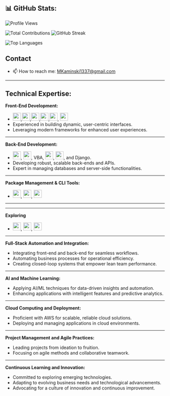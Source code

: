 📊 GitHub Stats:
---
![Profile Views](https://komarev.com/ghpvc/?username=MAKaminski&color=blueviolet)

![Total Contributions](https://github-readme-stats.vercel.app/api?username=MAKaminski&show_icons=true&theme=dark&count_private=true&include_all_commits=true) ![GitHub Streak](https://github-readme-streak-stats.herokuapp.com/?user=MAKaminski&theme=dark)

![Top Languages](https://github-readme-stats.vercel.app/api/top-langs/?username=MAKaminski&layout=compact&theme=dark)

Contact
---
- 📫 How to reach me: [MKaminski1337@gmail.com](mailto:MKaminski1337@gmail.com)

---
**Technical Expertise:**
---

**Front-End Development:**
- <img src="https://github.com/MAKaminski/MAKaminski/assets/19610881/f8de5306-f301-46e6-87b2-f33e87f78760" width="25" height="25">,<img src="https://github.com/MAKaminski/MAKaminski/assets/19610881/bc9ff81c-f5a0-475b-ad2d-6bafe35109f8" width="25" height="25">,<img src="https://github.com/MAKaminski/MAKaminski/assets/19610881/7a0611fe-b829-4b08-bae9-f8f17f2bda58" width="25" height="25">,<img src="https://github.com/MAKaminski/MAKaminski/assets/19610881/d5969be1-856a-4984-b73a-72bc9aa977a5" width="25" height="25">,<img src="https://github.com/MAKaminski/MAKaminski/assets/19610881/3c2ab4f7-7bdd-44ff-a7f6-c21770f8b2ed" width="25" height="25">, <img src="https://github.com/MAKaminski/MAKaminski/assets/19610881/bd7e2f0e-04c7-4419-95ed-d94e054deffc" width="25" height="25">
- Experienced in building dynamic, user-centric interfaces.
- Leveraging modern frameworks for enhanced user experiences.

---

**Back-End Development:**
- <img src="https://github.com/MAKaminski/MAKaminski/assets/19610881/7af03a7d-d934-426e-994a-025ab404ba0a" width="25" height="25">, <img src="https://github.com/MAKaminski/MAKaminski/assets/19610881/3b13c343-9044-4569-adc8-5401d6ca80f5" width="25" height="25">, VBA, <img src="https://github.com/MAKaminski/MAKaminski/assets/19610881/69683e7e-8410-47a2-a400-e88ccf83cd72" width="25" height="25">, <img src="https://github.com/MAKaminski/MAKaminski/assets/19610881/26486295-75a9-42f6-9c96-2c62f74dc341" width="25" height="25">, and Django.
- Developing robust, scalable back-ends and APIs.
- Expert in managing databases and server-side functionalities.

---

**Package Management & CLI Tools:**
- <img src="https://github.com/MAKaminski/MAKaminski/assets/19610881/fdc95f14-78fe-493f-9885-9ac6dcaf97b4" width="25" height="25">, <img src="https://github.com/MAKaminski/MAKaminski/assets/19610881/b7493c2f-e7b3-408e-991f-60e3136a9cbf" width="25" height="25">, <img src="https://github.com/MAKaminski/MAKaminski/assets/19610881/815340c1-078b-440e-977a-9eb2cccd2233" width="25" height="25">

---

---

**Exploring**
- <img src="https://github.com/MAKaminski/MAKaminski/assets/19610881/25ec2f80-b11c-4bbc-9c56-465e56c0b6f5" width="25" height="25">, <img src="https://github.com/MAKaminski/MAKaminski/assets/19610881/bc60347e-8190-4595-9d49-40d7ea910107" width="25" height="25">, <img src="https://github.com/MAKaminski/MAKaminski/assets/19610881/db4710a7-3b71-4403-80cc-fc6a31c929e9" width="25" height="25">

---

**Full-Stack Automation and Integration:**
- Integrating front-end and back-end for seamless workflows.
- Automating business processes for operational efficiency.
- Creating closed-loop systems that empower lean team performance.

---

**AI and Machine Learning:**
- Applying AI/ML techniques for data-driven insights and automation.
- Enhancing applications with intelligent features and predictive analytics.

---

**Cloud Computing and Deployment:**
- Proficient with AWS for scalable, reliable cloud solutions.
- Deploying and managing applications in cloud environments.

---

**Project Management and Agile Practices:**
- Leading projects from ideation to fruition.
- Focusing on agile methods and collaborative teamwork.

---

**Continuous Learning and Innovation:**
- Committed to exploring emerging technologies.
- Adapting to evolving business needs and technological advancements.
- Advocating for a culture of innovation and continuous improvement.
